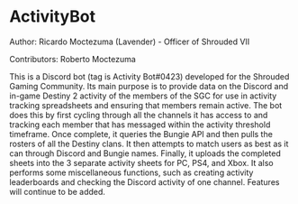 # ActivityBot
Author: Ricardo Moctezuma (Lavender) - Officer of Shrouded VII

Contributors: Roberto Moctezuma

This is a Discord bot (tag is Activity Bot#0423) developed for the Shrouded Gaming Community.
Its main purpose is to provide data on the Discord and in-game Destiny 2 activity of the members of the SGC for use in activity tracking spreadsheets and ensuring that members remain active.
  The bot does this by first cycling through all the channels it has access to and tracking each member that has messaged within the activity threshold timeframe.
  Once complete, it queries the Bungie API and then pulls the rosters of all the Destiny clans.
  It then attempts to match users as best as it can through Discord and Bungie names.
  Finally, it uploads the completed sheets into the 3 separate activity sheets for PC, PS4, and Xbox.
It also performs some miscellaneous functions, such as creating activity leaderboards and checking the Discord activity of one channel.
Features will continue to be added.
